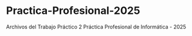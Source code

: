 # Practica-Profesional-2025
Archivos del Trabajo Práctico 2
Práctica Profesional de Informática - 2025
